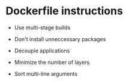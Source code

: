 # Dockerfile instructions

- Use multi-stage builds

- Don't install unneccessary packages

- Decouple applications

- Minimize the number of layers

- Sort multi-line arguments
